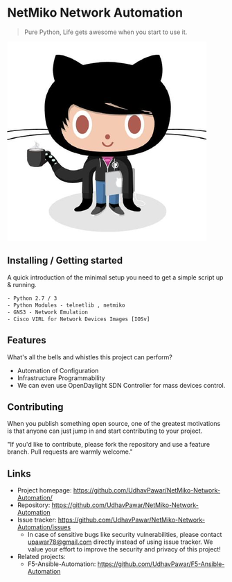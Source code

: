 
# NetMiko Network Automation
> Pure Python, Life gets awesome when you start to use it.

![Logo of the project](https://github.com/UdhavPawar/NetMiko-Network-Automation/blob/multiple-sw-config/Professortocat.png)


## Installing / Getting started

A quick introduction of the minimal setup you need to get a simple script up &
running.

```shell
- Python 2.7 / 3
- Python Modules - telnetlib , netmiko
- GNS3 - Network Emulation
- Cisco VIRL for Network Devices Images [IOSv]
```

## Features

What's all the bells and whistles this project can perform?
* Automation of Configuration
* Infrastructure Programmability
* We can even use OpenDaylight SDN Controller for mass devices control.


## Contributing

When you publish something open source, one of the greatest motivations is that
anyone can just jump in and start contributing to your project.

"If you'd like to contribute, please fork the repository and use a feature
branch. Pull requests are warmly welcome."

## Links

- Project homepage: https://github.com/UdhavPawar/NetMiko-Network-Automation/
- Repository: https://github.com/UdhavPawar/NetMiko-Network-Automation
- Issue tracker: https://github.com/UdhavPawar/NetMiko-Network-Automation/issues
  - In case of sensitive bugs like security vulnerabilities, please contact
    upawar78@gmail.com directly instead of using issue tracker. We value your effort to improve the security and privacy of this project!
- Related projects:
  - F5-Ansible-Automation: https://github.com/UdhavPawar/F5-Ansible-Automation
